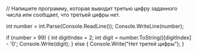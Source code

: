 //  Напишите программу, которая выводит третью цифру заданного числа или сообщает, что третьей цифры нет.

int number = int.Parse(Console.ReadLine());
Console.WriteLine(number);

if (number > 99)
{
    int digitIndex = 2;
    int digit      = number.ToString()[digitIndex] - '0';
    Console.Write(digit);
}
else
{
    Console.Write("Нет третей цифры");
}